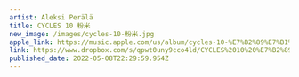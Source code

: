 ```yaml
---
artist: Aleksi Perälä
title: CYCLES 10 粉米
new_image: /images/cycles-10-粉米.jpg
apple_link: https://music.apple.com/us/album/cycles-10-%E7%B2%89%E7%B1%B3/1621520777
link: https://www.dropbox.com/s/qpwt0uny9cco4ld/CYCLES%2010%20%E7%B2%89%E7%B1%B3.zip?dl=1
published_date: 2022-05-08T22:29:59.954Z
---
```

